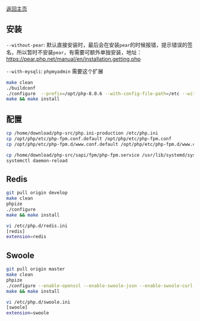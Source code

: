 [返回主页](../../../README.md)

## 安装

`--without-pear`: 默认直接安装时，最后会在安装`pear`的时候报错，提示错误的签名，所以暂时不安装`pear`，有需要可额外单独安装，地址：https://pear.php.net/manual/en/installation.getting.php

`--with-mysqli`: `phpmyadmin` 需要这个扩展

```bash
make clean
./buildconf
./configure  --prefix=/opt/php-8.0.6 --with-config-file-path=/etc --with-config-file-scan-dir=/etc/php.d --without-pear --enable-fpm --with-openssl --with-pcre-jit --without-sqlite3 --enable-bcmath --with-gmp --with-curl --enable-gd --with-jpeg --with-freetype --enable-mbstring --enable-pcntl --without-pdo-sqlite --with-mysqli --with-pdo-mysql --with-zlib --with-zlib-dir
make && make install
```

## 配置

```bash
cp /home/download/php-src/php.ini-production /etc/php.ini
cp /opt/php/etc/php-fpm.conf.default /opt/php/etc/php-fpm.conf
cp /opt/php/etc/php-fpm.d/www.conf.default /opt/php/etc/php-fpm.d/www.conf

cp /home/download/php-src/sapi/fpm/php-fpm.service /usr/lib/systemd/system/php-fpm.service
systemctl daemon-reload
```

## Redis

```bash
git pull origin develop
make clean
phpize
./configure
make && make install

vi /etc/php.d/redis.ini
[redis]
extension=redis
```

## Swoole

```bash
git pull origin master
make clean
phpize
./configure --enable-openssl --enable-swoole-json --enable-swoole-curl
make && make install

vi /etc/php.d/swoole.ini
[swoole]
extension=swoole
```
